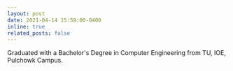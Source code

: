```yaml
---
layout: post
date: 2021-04-14 15:59:00-0400
inline: true
related_posts: false
---
```


Graduated with a Bachelor's Degree in Computer Engineering from TU, IOE, Pulchowk Campus.
